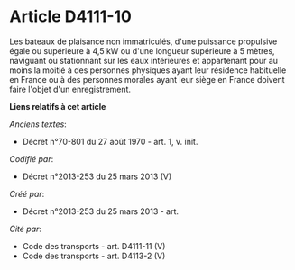 # Article D4111-10

Les bateaux de plaisance non immatriculés, d'une puissance propulsive égale ou supérieure à 4,5 kW ou d'une longueur
supérieure à 5 mètres, naviguant ou stationnant sur les eaux intérieures et appartenant pour au moins la moitié à des
personnes physiques ayant leur résidence habituelle en France ou à des personnes morales ayant leur siège en France doivent
faire l'objet d'un enregistrement.

**Liens relatifs à cet article**

_Anciens textes_:

  - Décret n°70-801 du 27 août 1970 - art. 1, v. init.

_Codifié par_:

  - Décret n°2013-253 du 25 mars 2013 (V)

_Créé par_:

  - Décret n°2013-253 du 25 mars 2013 - art.

_Cité par_:

  - Code des transports - art. D4111-11 (V)
  - Code des transports - art. D4113-2 (V)
